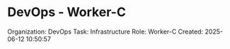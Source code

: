 # DevOps - Worker-C

Organization: DevOps
Task: Infrastructure
Role: Worker-C
Created: 2025-06-12 10:50:57
